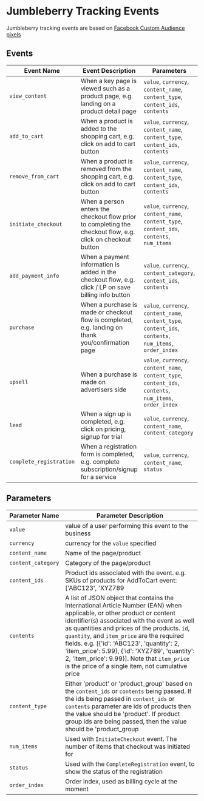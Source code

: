 # Jumbleberry Tracking Events

Jumbleberry tracking events are based on [Facebook Custom Audience pixels](https://developers.facebook.com/docs/ads-for-websites/pixel-events/v3.0)

## Events

| Event Name | Event Description | Parameters | 
| --- | --- | --- |
| `view_content` | When a key page is viewed such as a product page, e.g. landing on a product detail page | `value`, `currency`, `content_name`, `content_type`, `content_ids`, `contents` |
`add_to_cart` | When a product is added to the shopping cart, e.g. click on add to cart button | `value`, `currency`, `content_name`, `content_type`, `content_ids`, `contents` |
`remove_from_cart` | When a product is removed from the shopping cart, e.g. click on add to cart button | `value`, `currency`, `content_name`, `content_type`, `content_ids`, `contents` |
`initiate_checkout` | When a person enters the checkout flow prior to completing the checkout flow, e.g. click on checkout button | `value`, `currency`, `content_name`, `content_type`, `content_ids`, `contents`, `num_items` |
`add_payment_info` | When a payment information is added in the checkout flow, e.g. click / LP on save billing info button | `value`, `currency`, `content_category`, `content_ids`, `contents` |
`purchase` | When a purchase is made or checkout flow is completed, e.g. landing on thank you/confirmation page | `value`, `currency`, `content_name`, `content_type`, `content_ids`, `contents`, `num_items`, `order_index` |
`upsell` | When a purchase is made on advertisers side | `value`, `currency`, `content_name`, `content_type`, `content_ids`, `contents`, `num_items`, `order_index` |
`lead` | When a sign up is completed, e.g. click on pricing, signup for trial | `value`, `currency`, `content_name`, `content_category` |
`complete_registration` | When a registration form is completed, e.g. complete subscription/signup for a service | `value`, `currency`, `content_name`, `status` |

## Parameters

| Parameter Name | Parameter Description | 
| --- | --- |
`value` | value of a user performing this event to the business |
`currency` | currency for the `value` specified |
`content_name` | Name of the page/product |
`content_category` | Category of the page/product |
`content_ids` | Product ids associated with the event. e.g. SKUs of products  for AddToCart event: ['ABC123', 'XYZ789 |
`contents` | A list of JSON object that contains the International Article Number (EAN) when applicable, or other product or content identifier(s) associated with the event as well as quantities and prices of the products. `id`, `quantity`, and `item_price` are the required fields. e.g. [{'id': 'ABC123', 'quantity': 2, 'item_price': 5.99}, {'id': 'XYZ789', 'quantity': 2, 'item_price': 9.99}]. Note that `item_price` is the price of a single item, not cumulative price |
`content_type` | Either 'product' or 'product_group' based on the `content_ids` or `contents` being passed. If the ids being passed in `content_ids` or `contents` parameter are ids of products then the value should be 'product'. If product group ids are being passed, then the value should be 'product_group |
`num_items` | Used with `InitiateCheckout` event. The number of items that checkout was initiated for |
`status` | Used with the `CompleteRegistration` event, to show the status of the registration |
`order_index` | Order index, used as billing cycle at the moment |